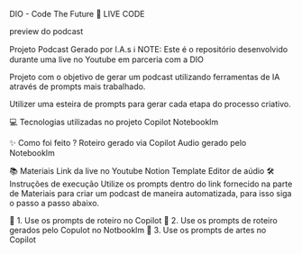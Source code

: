 

DIO - Code The Future 🔴 LIVE CODE

preview do podcast

Projeto Podcast Gerado por I.A.s
ℹ️ NOTE: Este é o repositório desenvolvido durante uma live no Youtube em parceria com a DIO

Projeto com o objetivo de gerar um podcast utilizando ferramentas de IA através de prompts mais trabalhado.

Utilizer uma esteira de prompts para gerar cada etapa do processo criativo.

💻 Tecnologias utilizadas no projeto
Copilot
Notebooklm

✨ Como foi feito ?
Roteiro gerado via Copilot
Audio gerado pelo Notebooklm

📚 Materiais
Link da live no Youtube
Notion Template
Editor de aúdio
🛠️ Instruções de execução
Utilize os prompts dentro do link fornecido na parte de Materiais para criar um podcast de maneira automatizada, para isso siga o passo a passo abaixo.

🤖 1. Use os prompts de roteiro no Copilot
🤖 2. Use os prompts de roteiro gerados pelo Copulot no Notbooklm
🤖 3. Use os prompts de artes no Copilot
